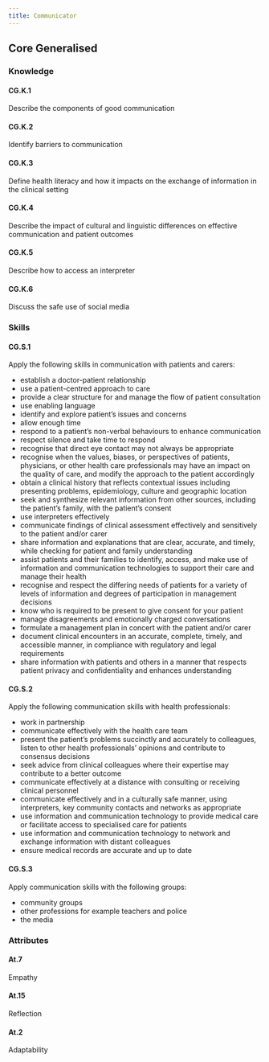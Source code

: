 ```yaml
---
title: Communicator
---
```


## Core Generalised

### Knowledge


#### CG.K.1

Describe the components of good communication

#### CG.K.2

Identify barriers to communication

#### CG.K.3

Define health literacy and how it impacts on the exchange of information in the clinical setting

#### CG.K.4

Describe the impact of cultural and linguistic differences on effective communication and patient outcomes

#### CG.K.5

Describe how to access an interpreter

#### CG.K.6

Discuss the safe use of social media 

### Skills


#### CG.S.1

Apply the following skills in communication with patients and carers:
- establish a doctor-patient relationship 
- use a patient-centred approach to care
- provide a clear structure for and manage the flow of patient consultation
- use enabling language
- identify and explore patient’s issues and concerns
- allow enough time 
- respond to a patient’s non-verbal behaviours to enhance communication
- respect silence and take time to respond
- recognise that direct eye contact may not always be appropriate
- recognise when the values, biases, or perspectives of patients, physicians, or other health care professionals may have an impact on the quality of care, and modify the approach to the patient accordingly
- obtain a clinical history that reflects contextual issues including presenting problems, epidemiology, culture and geographic location
- seek and synthesize relevant information from other sources, including the patient’s family, with the patient’s consent
- use interpreters effectively 
- communicate findings of clinical assessment effectively and sensitively to the patient and/or carer
- share information and explanations that are clear, accurate, and timely, while checking for patient and family understanding
- assist patients and their families to identify, access, and make use of information and communication technologies to support their care and manage their health
- recognise and respect the differing needs of patients for a variety of levels of information and degrees of participation in management decisions
- know who is required to be present to give consent for your patient
- manage disagreements and emotionally charged conversations
- formulate a management plan in concert with the patient and/or carer
- document clinical encounters in an accurate, complete, timely, and accessible manner, in compliance with regulatory and legal requirements
- share information with patients and others in a manner that respects patient privacy and confidentiality and enhances understanding

#### CG.S.2

Apply the following communication skills with health professionals:
- work in partnership 
- communicate effectively with the health care team
- present the patient’s problems succinctly and accurately to colleagues, listen to other health professionals’ opinions and contribute to consensus decisions
- seek advice from clinical colleagues where their expertise may contribute to a better outcome
- communicate effectively at a distance with consulting or receiving clinical personnel
- communicate effectively and in a culturally safe manner, using interpreters, key community contacts and networks as appropriate
- use information and communication technology to provide medical care or facilitate access to specialised care for patients
- use information and communication technology to network and exchange information with distant colleagues
- ensure medical records are accurate and up to date

#### CG.S.3

Apply communication skills with the following groups:
- community groups 
- other professions for example teachers and police
- the media

### Attributes

#### At.7

Empathy

#### At.15

Reflection

#### At.2

Adaptability
